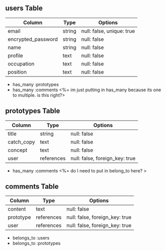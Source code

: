 ## users Table

| Column             | Type   | Options     |
| ------------------ | ------ | ----------- |
| email              | string | null: false, unique: true |
| encrypted_password | string | null: false |
| name               | string | null: false |
| profile            | text   | null: false |
| occupation         | text   | null: false |
| position           | text   | null: false |

- has_many  :prototypes
- has_many  :comments
<%= im just putting in has_many because its one to multiple. is this right?>

## prototypes Table

| Column             | Type       | Options     |
| ------------------ | ------     | ----------- |
| title              | string     | null: false |
| catch_copy         | text       | null: false |
| concept            | text       | null: false |
| user               | references | null: false, foreign_key: true |

- has_many  :comments
<%= do I need to put in belong_to here? >
## comments Table

| Column             | Type       | Options     |
| ------------------ | ------     | ----------- |
| content            | text       | null: false |
| prototype          | references | null: false, foreign_key: true |
| user               | references | null: false, foreign_key: true |

- belongs_to  :users
- belongs_to  :prototypes